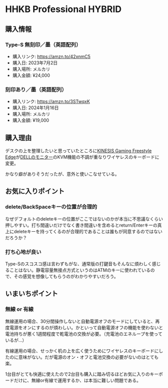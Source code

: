 # HHKB Professional HYBRID
## 購入情報
### Type-S 無刻印／墨（英語配列）
- 購入リンク: <https://amzn.to/42xnmC5>
- 購入日: 2023年7月2日
- 購入場所: メルカリ
- 購入金額: ¥24,000
### 刻印あり／墨（英語配列）
- 購入リンク: <https://amzn.to/3STwqxK>
- 購入日: 2024年1月16日
- 購入場所: メルカリ
- 購入金額: ¥19,000
## 購入理由
デスクの上を整理したいと思っていたところに[KINESIS Gaming Freestyle Edge](offloads/KINESIS-Gaming-Freestyle-Edge)が[DELLのモニター](./DELL-U2723QE)のKVM機能の不調が重なりワイヤレスのキーボードに変更。

かなり癖がありそうだったが、意外と使いこなせている。

## お気に入りポイント
### delete/BackSpaceキーの位置が合理的
なぜデフォルトのdeleteキーの位置がここではないのかが本当に不思議なくらい押しやすい。打ち間違いだけでなく書き間違いを含めるとreturn/Enterキーの真上にdeleteキーを持ってくるのが合理的であることは誰もが同意するのではないだろうか？
### 打ち心地が良い
Type-Sのスコスコ感は言わずもがな、通常版の打鍵音もそんなに煩わしく感じることはない。静電容量無接点方式というのはATMのキーに使われているので、その感覚を想像してもらうのがわかりやすいだろう。
## いまいちポイント
###  無線 or 有線
無線運用の場合、30分間操作しないと自動電源オフのモードにしていると、再度電源をオンにするのが煩わしい。かといって自動電源オフの機能を使わないと電池持ちが悪く1週間程度で乾電池の交換が必要。（充電池のエネループを使っているが…）

有線運用の場合、せっかく机の上を広く使うためにワイヤレスのキーボードにしたのに意味がない。だが電源のオン・オフと電池交換の必要がないのはとても楽。

1台目がとても快適に使えたので2台目も購入に踏み切るほどお気に入りのキーボードだけに、無線or有線で運用するか、は本当に難しい問題である。